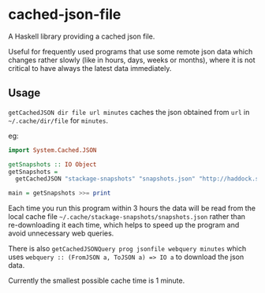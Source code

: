 # cached-json-file

A Haskell library providing a cached json file.

Useful for frequently used programs that use some remote json data
which changes rather slowly (like in hours, days, weeks or months),
where it is not critical to have always the latest data immediately.

## Usage

`getCachedJSON dir file url minutes` caches the json obtained from `url` in
`~/.cache/dir/file` for `minutes`.

eg:

```haskell
import System.Cached.JSON

getSnapshots :: IO Object
getSnapshots =
  getCachedJSON "stackage-snapshots" "snapshots.json" "http://haddock.stackage.org/snapshots.json" 180

main = getSnapshots >>= print
```

Each time you run this program within 3 hours the data will be read
from the local cache file `~/.cache/stackage-snapshots/snapshots.json`
rather than re-downloading it each time,
which helps to speed up the program and avoid unnecessary web queries.

There is also `getCachedJSONQuery prog jsonfile webquery minutes`
which uses `webquery :: (FromJSON a, ToJSON a) => IO a` to download
the json data.

Currently the smallest possible cache time is 1 minute.
